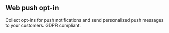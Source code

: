 ## Web push opt-in

Collect opt-ins for push notifications and send personalized push messages to your customers. GDPR compliant.
